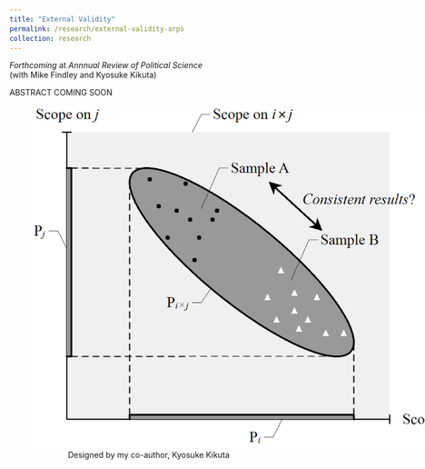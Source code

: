 ```yaml
---
title: "External Validity"
permalink: /research/external-validity-arps
collection: research
---
```

*Forthcoming* at *Annnual Review of Political Science*  
(with Mike Findley and Kyosuke Kikuta)

ABSTRACT COMING SOON

  
<figure style="width: 769px; height: 550px"  class="align-center">
  <img src="/images/ev.png" alt="" />
  <figcaption> &nbsp;&nbsp;&nbsp;&nbsp;&nbsp;&nbsp;&nbsp;&nbsp;&nbsp;&nbsp;&nbsp;&nbsp;&nbsp;&nbsp;&nbsp;&nbsp;Designed by my co-author, Kyosuke Kikuta</figcaption>
</figure>
